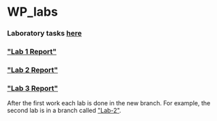 # WP_labs
### Laboratory tasks [here](http://alice.pnzgu.ru/~dav/web/)

### ["Lab 1 Report"](https://github.com/SolovyovD/WP_labs/blob/2afe3ead049fdd58a8e2484e069b4838af6dde91/Reports/Lab_1(Solovyov_Chirkin).docx)
### ["Lab 2 Report"](https://github.com/SolovyovD/WP_labs/blob/2afe3ead049fdd58a8e2484e069b4838af6dde91/Reports/Lab_2(Solovyov_Chirkin).docx)
### ["Lab 3 Report"](https://github.com/SolovyovD/WP_labs/blob/Lab-3/Lab%20Report(Solovyov_Chirkin).docx)


After the first work each lab is done in the new branch. For example, the second lab is in a branch called ["Lab-2"](https://github.com/SolovyovD/WP_labs/tree/Lab-2).
